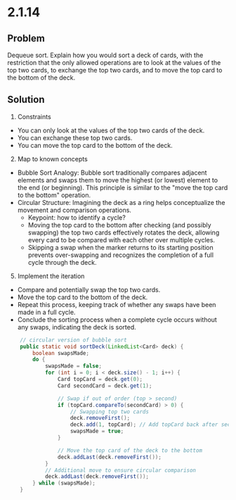 # 2.1.14

## Problem

Dequeue sort. Explain how you would sort a deck of cards, with the restriction that the only allowed operations are to look at the values of the top two cards, to exchange the top two cards, and to move the top card to the bottom of the deck.

## Solution

1. Constraints

- You can only look at the values of the top two cards of the deck.
- You can exchange these top two cards.
- You can move the top card to the bottom of the deck.

2. Map to known concepts

- Bubble Sort Analogy: Bubble sort traditionally compares adjacent elements and swaps them to move the highest (or lowest) element to the end (or beginning). This principle is similar to the "move the top card to the bottom" operation.
- Circular Structure: Imagining the deck as a ring helps conceptualize the movement and comparison operations.
  - Keypoint: how to identify a cycle?
  - Moving the top card to the bottom after checking (and possibly swapping) the top two cards effectively rotates the deck, allowing every card to be compared with each other over multiple cycles.
  - Skipping a swap when the marker returns to its starting position prevents over-swapping and recognizes the completion of a full cycle through the deck.

5. Implement the iteration

- Compare and potentially swap the top two cards.
- Move the top card to the bottom of the deck.
- Repeat this process, keeping track of whether any swaps have been made in a full cycle.
- Conclude the sorting process when a complete cycle occurs without any swaps, indicating the deck is sorted.

```java
    // circular version of bubble sort
    public static void sortDeck(LinkedList<Card> deck) {
        boolean swapsMade;
        do {
            swapsMade = false;
            for (int i = 0; i < deck.size() - 1; i++) {
                Card topCard = deck.get(0);
                Card secondCard = deck.get(1);

                // Swap if out of order (top > second)
                if (topCard.compareTo(secondCard) > 0) {
                    // Swapping top two cards
                    deck.removeFirst();
                    deck.add(1, topCard); // Add topCard back after secondCard
                    swapsMade = true;
                }

                // Move the top card of the deck to the bottom
                deck.addLast(deck.removeFirst());
            }
            // Additional move to ensure circular comparison
            deck.addLast(deck.removeFirst());
        } while (swapsMade);
    }
```
